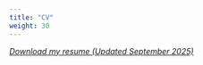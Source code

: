 ```yaml
---
title: "CV"
weight: 30
---
```


[_Download my resume (Updated September 2025)_](/files/CV_Seropian_Thomas_202509.pdf)

